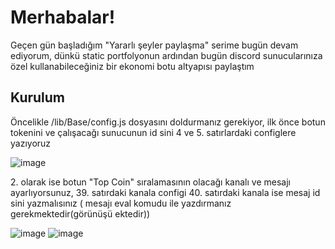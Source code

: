 <h1>Merhabalar!</h1>
<p>Geçen gün başladığım "Yararlı şeyler paylaşma" serime bugün devam ediyorum, dünkü static portfolyonun ardından bugün discord sunucularınıza özel kullanabileceğiniz bir ekonomi botu altyapısı paylaştım</p>

<h2>Kurulum</h2> 

<p>Öncelikle /lib/Base/config.js dosyasını doldurmanız gerekiyor, ilk önce botun tokenini ve çalışacağı sunucunun id sini 4 ve 5. satırlardaki configlere yazıyoruz</p>

![image](https://cdn.discordapp.com/attachments/392407913140060190/1009098338609660054/token_ve_sunucu_id.png)

<p>2. olarak ise botun "Top Coin" sıralamasının olacağı kanalı ve mesajı ayarlıyorsunuz, 39. satırdaki kanala configi 40. satırdaki kanala ise mesaj id sini yazmalısınız ( mesajı eval komudu ile yazdırmanız gerekmektedir(görünüşü ektedir))</p> 

![image](https://cdn.discordapp.com/attachments/392407913140060190/1009101355006312539/topmessage2.png)
![image](https://cdn.discordapp.com/attachments/392407913140060190/1009100396188422244/top_message.png)

